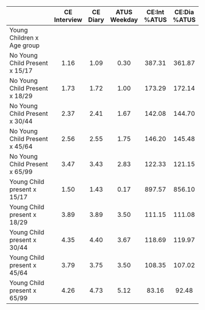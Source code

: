 
|                      | CE<br>Interview |  CE<br>Diary | ATUS<br>Weekday | CE:Int<br>%ATUS | CE:Dia<br>%ATUS |
| -------------------- | :----------: | :----------: | :----------: | :----------: | :----------: |
| Young Children x Age group |              |              |              |              |              |
| No Young Child Present x 15/17 |         1.16 |         1.09 |         0.30 |       387.31 |       361.87 |
| No Young Child Present x 18/29 |         1.73 |         1.72 |         1.00 |       173.29 |       172.14 |
| No Young Child Present x 30/44 |         2.37 |         2.41 |         1.67 |       142.08 |       144.70 |
| No Young Child Present x 45/64 |         2.56 |         2.55 |         1.75 |       146.20 |       145.48 |
| No Young Child Present x 65/99 |         3.47 |         3.43 |         2.83 |       122.33 |       121.15 |
| Young Child present x 15/17 |         1.50 |         1.43 |         0.17 |       897.57 |       856.10 |
| Young Child present x 18/29 |         3.89 |         3.89 |         3.50 |       111.15 |       111.08 |
| Young Child present x 30/44 |         4.35 |         4.40 |         3.67 |       118.69 |       119.97 |
| Young Child present x 45/64 |         3.79 |         3.75 |         3.50 |       108.35 |       107.02 |
| Young Child present x 65/99 |         4.26 |         4.73 |         5.12 |        83.16 |        92.48 |

